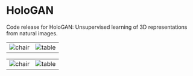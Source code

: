 # HoloGAN

Code release for HoloGAN: Unsupervised learning of 3D representations from natural images.

<p><table>
  <tr valign="top">
    <td width="50%"><img src="gifs/cars.gif" alt="chair" /></td>
    <td width="50%"><img src="gifs/cars.gif" alt="table" /></td>
  </tr>
</table></p>

<p><table>
  <tr valign="top">
    <td width="50%"><img src="gifs/cars.gif" alt="chair" /></td>
    <td width="50%"><img src="gifs/cars.gif" alt="table" /></td>
  </tr>
</table></p>
